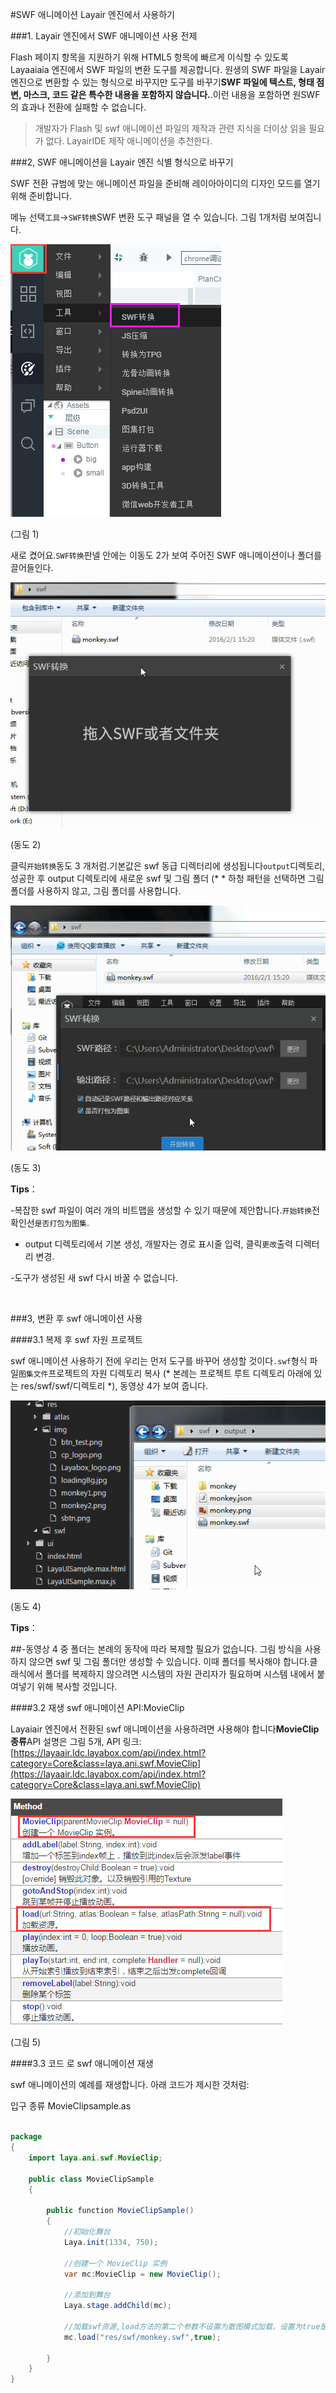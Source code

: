 #SWF 애니메이션 Layair 엔진에서 사용하기

###1. Layair 엔진에서 SWF 애니메이션 사용 전제

Flash 페이지 항목을 지원하기 위해 HTML5 항목에 빠르게 이식할 수 있도록 Layaaiaia 엔진에서 SWF 파일의 변환 도구를 제공합니다. 원생의 SWF 파일을 Layair 엔진으로 변환할 수 있는 형식으로 바꾸지만 도구를 바꾸기**SWF 파일에 텍스트, 형태 점변, 마스크, 코드 같은 특수한 내용을 포함하지 않습니다.**.이런 내용을 포함하면 원SWF 의 효과나 전환에 실패할 수 없습니다.



>개발자가 Flash 및 swf 애니메이션 파일의 제작과 관련 지식을 더이상 읽을 필요가 없다. LayairIDE 제작 애니메이션을 추천한다.
>>



###2, SWF 애니메이션을 Layair 엔진 식별 형식으로 바꾸기

SWF 전환 규범에 맞는 애니메이션 파일을 준비해 레이아아이디의 디자인 모드를 열기 위해 준비합니다.

메뉴 선택`工具`->`SWF转换`SWF 변환 도구 패널을 열 수 있습니다. 그림 1개처럼 보여집니다.

![图1](img/1.png) 


(그림 1)

새로 켰어요.`SWF转换`판넬 안에는 이동도 2가 보여 주어진 SWF 애니메이션이나 폴더를 끌어들인다.

![动图2](img/2.gif)  


(동도 2)

클릭`开始转换`동도 3 개처럼.기본값은 swf 동급 디렉터리에 생성됩니다`output`디렉토리, 성공한 후 output 디렉토리에 새로운 swf 및 그림 폴더 (* * 하청 패턴을 선택하면 그림 폴더를 사용하지 않고, 그림 폴더를 사용합니다.

![动图2](img/3.gif)   




(동도 3)

**Tips**：

-복잡한 swf 파일이 여러 개의 비트맵을 생성할 수 있기 때문에 제안합니다.`开始转换`전확인선`是否打包为图集`.

- output 디렉토리에서 기본 생성, 개발자는 경로 표시줄 입력, 클릭`更改`출력 디렉터리 변경.

-도구가 생성된 새 swf 다시 바꿀 수 없습니다.

​



###3, 변환 후 swf 애니메이션 사용

####3.1 복제 후 swf 자원 프로젝트

swf 애니메이션 사용하기 전에 우리는 먼저 도구를 바꾸어 생성할 것이다`.swf`형식 파일`图集文件`프로젝트의 자원 디렉토리 복사 (* 본례는 프로젝트 루트 디렉토리 아래에 있는 res/swf/swf/디렉토리 *), 동영상 4가 보여 줍니다.

![图4](img/4.gif)  


(동도 4)

**Tips**：

##-동영상 4 중 폴더는 본례의 동작에 따라 복제할 필요가 없습니다. 그림 방식을 사용하지 않으면 swf 및 그림 폴더만 생성할 수 있습니다. 이때 폴더를 복사해야 합니다.클래식에서 폴더를 복제하지 않으려면 시스템의 자원 관리자가 필요하며 시스템 내에서 붙여넣기 위해 복사할 것입니다.



####3.2 재생 swf 애니메이션 API:MovieClip

Layaiair 엔진에서 전환된 swf 애니메이션을 사용하려면 사용해야 합니다**MovieClip 종류**API 설명은 그림 5개, API 링크:[https://layaair.ldc.layabox.com/api/index.html?category=Core&class=laya.ani.swf.MovieClip](https://layaair.ldc.layabox.com/api/index.html?category=Core&class=laya.ani.swf.MovieClip)

![图5](img/5.png) 


(그림 5)

####3.3 코드 로 swf 애니메이션 재생

swf 애니메이션의 예례를 재생합니다. 아래 코드가 제시한 것처럼:

입구 종류 MovieClipsample.as


```java

package  
{
	import laya.ani.swf.MovieClip;
	
	public class MovieClipSample 
	{
		
		public function MovieClipSample() 
		{
			//初始化舞台
			Laya.init(1334, 750);
			
			//创建一个 MovieClip 实例
			var mc:MovieClip = new MovieClip();
			
			//添加到舞台
			Laya.stage.addChild(mc);
			
			//加载swf资源,load方法的第二个参数不设置为散图模式加载，设置为true是采用图集方式加载。
			mc.load("res/swf/monkey.swf",true);

		}
	}
}
```

